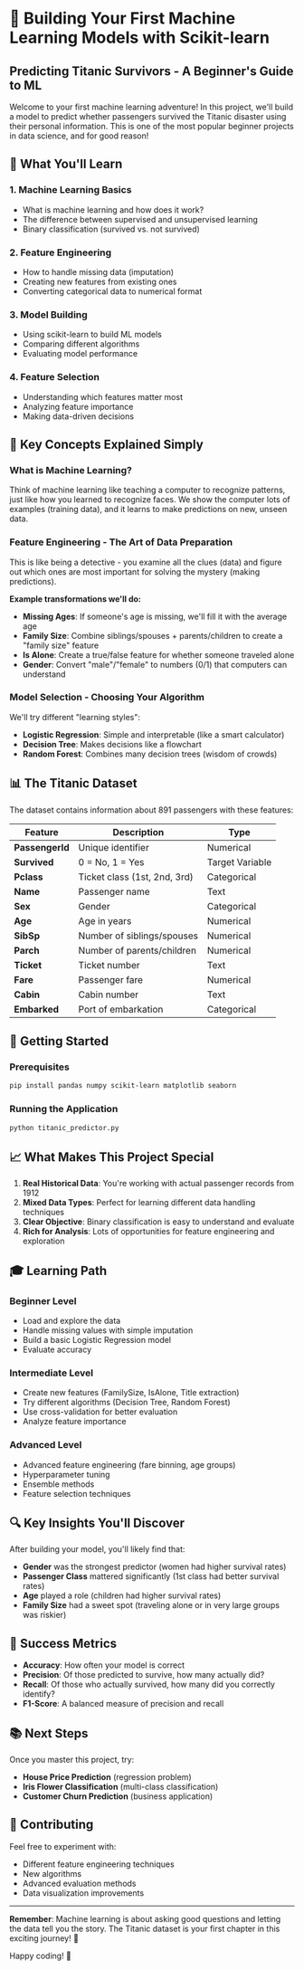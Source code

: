 # 🚢 Building Your First Machine Learning Models with Scikit-learn

## Predicting Titanic Survivors - A Beginner's Guide to ML

Welcome to your first machine learning adventure! In this project, we'll build a model to predict whether passengers survived the Titanic disaster using their personal information. This is one of the most popular beginner projects in data science, and for good reason!

## 🎯 What You'll Learn

### 1. **Machine Learning Basics**
- What is machine learning and how does it work?
- The difference between supervised and unsupervised learning
- Binary classification (survived vs. not survived)

### 2. **Feature Engineering**
- How to handle missing data (imputation)
- Creating new features from existing ones
- Converting categorical data to numerical format

### 3. **Model Building**
- Using scikit-learn to build ML models
- Comparing different algorithms
- Evaluating model performance

### 4. **Feature Selection**
- Understanding which features matter most
- Analyzing feature importance
- Making data-driven decisions

## 🧠 Key Concepts Explained Simply

### What is Machine Learning?
Think of machine learning like teaching a computer to recognize patterns, just like how you learned to recognize faces. We show the computer lots of examples (training data), and it learns to make predictions on new, unseen data.

### Feature Engineering - The Art of Data Preparation
This is like being a detective - you examine all the clues (data) and figure out which ones are most important for solving the mystery (making predictions).

**Example transformations we'll do:**
- **Missing Ages**: If someone's age is missing, we'll fill it with the average age
- **Family Size**: Combine siblings/spouses + parents/children to create a "family size" feature
- **Is Alone**: Create a true/false feature for whether someone traveled alone
- **Gender**: Convert "male"/"female" to numbers (0/1) that computers can understand

### Model Selection - Choosing Your Algorithm
We'll try different "learning styles":
- **Logistic Regression**: Simple and interpretable (like a smart calculator)
- **Decision Tree**: Makes decisions like a flowchart
- **Random Forest**: Combines many decision trees (wisdom of crowds)

## 📊 The Titanic Dataset

The dataset contains information about 891 passengers with these features:

| Feature | Description | Type |
|---------|-------------|------|
| **PassengerId** | Unique identifier | Numerical |
| **Survived** | 0 = No, 1 = Yes | Target Variable |
| **Pclass** | Ticket class (1st, 2nd, 3rd) | Categorical |
| **Name** | Passenger name | Text |
| **Sex** | Gender | Categorical |
| **Age** | Age in years | Numerical |
| **SibSp** | Number of siblings/spouses | Numerical |
| **Parch** | Number of parents/children | Numerical |
| **Ticket** | Ticket number | Text |
| **Fare** | Passenger fare | Numerical |
| **Cabin** | Cabin number | Text |
| **Embarked** | Port of embarkation | Categorical |

## 🚀 Getting Started

### Prerequisites
```bash
pip install pandas numpy scikit-learn matplotlib seaborn
```

### Running the Application
```bash
python titanic_predictor.py
```

## 📈 What Makes This Project Special

1. **Real Historical Data**: You're working with actual passenger records from 1912
2. **Mixed Data Types**: Perfect for learning different data handling techniques
3. **Clear Objective**: Binary classification is easy to understand and evaluate
4. **Rich for Analysis**: Lots of opportunities for feature engineering and exploration

## 🎓 Learning Path

### Beginner Level
- Load and explore the data
- Handle missing values with simple imputation
- Build a basic Logistic Regression model
- Evaluate accuracy

### Intermediate Level
- Create new features (FamilySize, IsAlone, Title extraction)
- Try different algorithms (Decision Tree, Random Forest)
- Use cross-validation for better evaluation
- Analyze feature importance

### Advanced Level
- Advanced feature engineering (fare binning, age groups)
- Hyperparameter tuning
- Ensemble methods
- Feature selection techniques

## 🔍 Key Insights You'll Discover

After building your model, you'll likely find that:
- **Gender** was the strongest predictor (women had higher survival rates)
- **Passenger Class** mattered significantly (1st class had better survival rates)
- **Age** played a role (children had higher survival rates)
- **Family Size** had a sweet spot (traveling alone or in very large groups was riskier)

## 🎯 Success Metrics

- **Accuracy**: How often your model is correct
- **Precision**: Of those predicted to survive, how many actually did?
- **Recall**: Of those who actually survived, how many did you correctly identify?
- **F1-Score**: A balanced measure of precision and recall

## 📚 Next Steps

Once you master this project, try:
- **House Price Prediction** (regression problem)
- **Iris Flower Classification** (multi-class classification)
- **Customer Churn Prediction** (business application)

## 🤝 Contributing

Feel free to experiment with:
- Different feature engineering techniques
- New algorithms
- Advanced evaluation methods
- Data visualization improvements

---

**Remember**: Machine learning is about asking good questions and letting the data tell you the story. The Titanic dataset is your first chapter in this exciting journey! 🌟

Happy coding! 🚀 